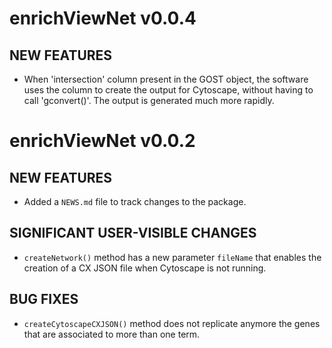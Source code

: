 # enrichViewNet v0.0.4

## NEW FEATURES

* When 'intersection' column present in the GOST object, the software uses the column to create the output for Cytoscape, without having to call 'gconvert()'. The output is generated much more rapidly.



# enrichViewNet v0.0.2

## NEW FEATURES

* Added a `NEWS.md` file to track changes to the package.

## SIGNIFICANT USER-VISIBLE CHANGES

* `createNetwork()` method has a new parameter `fileName` that enables the creation of a CX JSON file when Cytoscape is not running.

## BUG FIXES

* `createCytoscapeCXJSON()` method does not replicate anymore the genes that are associated to more than one term.
